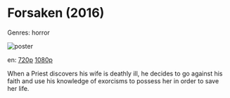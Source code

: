 # Forsaken (2016)

Genres: horror

![poster](http://image.tmdb.org/t/p/w500/nVAmamovbFGZtfKxQZxdVf78VO9.jpg)

en:
  [720p](magnet:?xt=urn:btih:2962E82D54459F2DF9F7582E41611B72AD852567&tr=udp://glotorrents.pw:6969/announce&tr=udp://tracker.opentrackr.org:1337/announce&tr=udp://torrent.gresille.org:80/announce&tr=udp://tracker.openbittorrent.com:80&tr=udp://tracker.coppersurfer.tk:6969&tr=udp://tracker.leechers-paradise.org:6969&tr=udp://p4p.arenabg.ch:1337&tr=udp://tracker.internetwarriors.net:1337)
  [1080p](magnet:?xt=urn:btih:0DF02D43D365DC25B63ECD81906D63DDEAD25321&tr=udp://glotorrents.pw:6969/announce&tr=udp://tracker.opentrackr.org:1337/announce&tr=udp://torrent.gresille.org:80/announce&tr=udp://tracker.openbittorrent.com:80&tr=udp://tracker.coppersurfer.tk:6969&tr=udp://tracker.leechers-paradise.org:6969&tr=udp://p4p.arenabg.ch:1337&tr=udp://tracker.internetwarriors.net:1337)
  


When a Priest discovers his wife is deathly ill, he decides to go against his faith and use his knowledge of exorcisms to possess her in order to save her life.